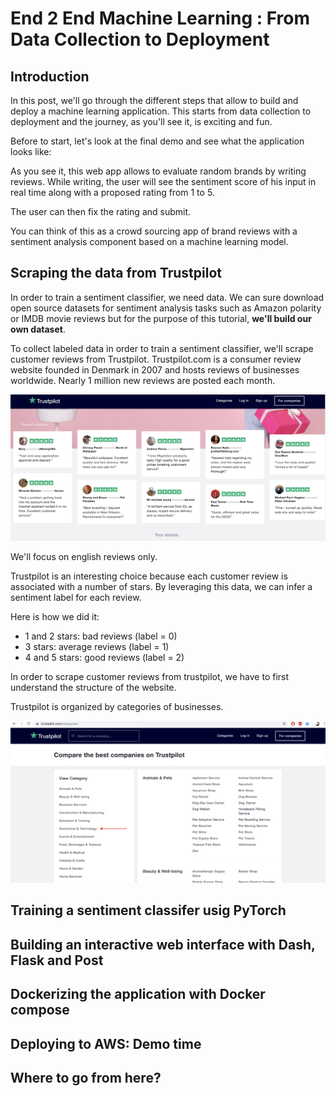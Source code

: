 # End 2 End Machine Learning : From Data Collection to Deployment

## Introduction

In this post, we'll go through the different steps that allow to build and deploy a machine learning application. This starts from data collection to deployment and the journey, as you'll see it, is exciting and fun. 

Before to start, let's look at the final demo and see what the application looks like:

<!-- insert GIF or VIDEO here -->

As you see it, this web app allows to evaluate random brands by writing reviews. While writing, the user will see the sentiment score of his input in real time along with a proposed rating from 1 to 5.

The user can then fix the rating and submit.

You can think of this as a crowd sourcing app of brand reviews with a sentiment analysis component based on a machine learning model.

## Scraping the data from Trustpilot

In order to train a sentiment classifier, we need data. We can sure download open source datasets for sentiment analysis tasks such as Amazon polarity or IMDB movie reviews but for the purpose of this tutorial, **we'll build our own dataset**. 

To collect labeled data in order to train a sentiment classifier, we'll scrape customer reviews from Trustpilot. Trustpilot.com is a consumer review website founded in Denmark in 2007 and hosts reviews of businesses worldwide. Nearly 1 million new reviews are posted each month.

<img src="./assets/truspilot.png">

We'll focus on english reviews only. 

Trustpilot is an interesting choice because each customer review is associated with a number of stars. By leveraging this data, we can infer a sentiment label for each review.

Here is how we did it:

- 1 and 2 stars: bad reviews (label = 0)
- 3 stars: average reviews (label = 1)
- 4 and 5 stars: good reviews (label = 2)


In order to scrape customer reviews from trustpilot, we have to first understand the structure of the website. 

Trustpilot is organized by categories of businesses.

<img src="./assets/1-categories.png">


## Training a sentiment classifer usig PyTorch

## Building an interactive web interface with Dash, Flask and Post



## Dockerizing the application with Docker compose

## Deploying to AWS: Demo time

## Where to go from here?
